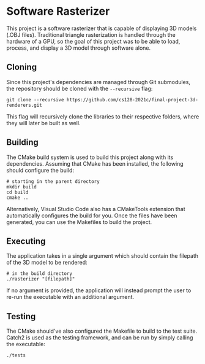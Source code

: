 # Software Rasterizer

This project is a software rasterizer that is capable of displaying 3D models (.OBJ files). Traditional triangle rasterization is handled through the hardware of a GPU, so the goal of this project was to be able to load, process, and display a 3D model through software alone.

## Cloning

Since this project's dependencies are managed through Git submodules, the repository should be cloned with the ``--recursive`` flag:

```git clone --recursive https://github.com/cs128-2021c/final-project-3d-renderers.git```

This flag will recursively clone the libraries to their respective folders, where they will later be built as well.

## Building

The CMake build system is used to build this project along with its dependencies. Assuming that CMake has been installed, the following should configure the build:

```
# starting in the parent directory
mkdir build
cd build
cmake ..
```

 Alternatively, Visual Studio Code also has a CMakeTools extension that automatically configures the build for you. Once the files have been generated, you can use the Makefiles to build the project.

## Executing

The application takes in a single argument which should contain the filepath of the 3D model to be rendered:

```
# in the build directory
./rasterizer "[filepath]"
```

If no argument is provided, the application will instead prompt the user to re-run the executable with an additional argument.

## Testing

The CMake should've also configured the Makefile to build to the test suite. Catch2 is used as the testing framework, and can be run by simply calling the executable:

```
./tests
```
